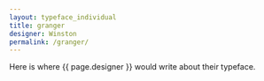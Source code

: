 ```yaml
---
layout: typeface_individual
title: granger
designer: Winston
permalink: /granger/
---
```


Here is where {{ page.designer }} would write about their typeface.
